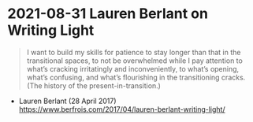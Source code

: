 # 2021-08-31 Lauren Berlant on Writing Light

> I want to build my skills for patience to stay longer than that in the transitional spaces, to not be overwhelmed while I pay attention to what’s cracking irritatingly and inconveniently, to what’s opening, what’s confusing, and what’s flourishing in the transitioning cracks. (The history of the present-in-transition.)

- Lauren Berlant (28 April 2017)  
<https://www.berfrois.com/2017/04/lauren-berlant-writing-light/>

